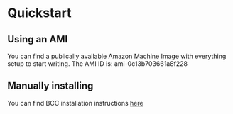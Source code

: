 # Quickstart
## Using an AMI
You can find a publically available Amazon Machine Image with everything setup to start writing. The AMI ID is: ami-0c13b703661a8f228

## Manually installing
You can find BCC installation instructions [here](https://github.com/iovisor/bcc/blob/master/INSTALL.md)
